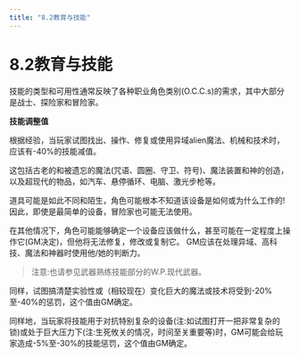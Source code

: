 ```yaml
---
title: "8.2教育与技能"
---
```

# 8.2教育与技能

技能的类型和可用性通常反映了各种职业角色类别(O.C.C.s)的需求，其中大部分是战士、探险家和冒险家。

**技能调整值**

根据经验，当玩家试图找出、操作、修复或使用异域alien魔法、机械和技术时，应该有-40%的技能减值。

这包括古老的和被遗忘的魔法(咒语、圆圈、守卫、符号)、魔法装置和神的创造，以及超现代的物品，如汽车、悬停循环、电脑、激光步枪等。

道具可能是如此不同和陌生，角色可能根本不知道该设备是如何或为什么工作的!因此，即使是最简单的设备，冒险家也可能无法使用。

在其他情况下，角色可能能够确定一个设备应该做什么，甚至可能在一定程度上操作它(GM决定)，但他将无法修复，修改或复制它。
GM应该在处理异域、高科技、魔法和神器时使用他/她的判断力。

> 注意:也请参见武器熟练技能部分的W.P.现代武器。

同样，试图搞清楚实验性或（相较现在）变化巨大的魔法或技术将受到-20%至-40%的惩罚，这个值由GM确定。

同样地，当玩家将技能用于对抗特别复杂的设备(注:如试图打开一把非常复杂的锁)或处于巨大压力下(注:生死攸关的情况，时间至关重要等)时，GM可能会给玩家造成-5%至-30%的技能惩罚，这个值由GM确定。